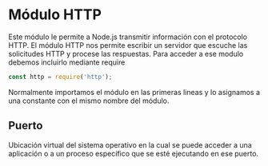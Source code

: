 # Módulo HTTP

Este módulo le permite a Node.js transmitir
información con el protocolo HTTP.
El módulo HTTP nos permite escribir un servidor
que escuche las solicitudes HTTP
y procese las respuestas.
Para acceder a ese modulo debemos incluirlo
mediante require

```js
const http = require('http');
```

Normalmente importamos el módulo en las
primeras lineas y lo asignamos a una constante
con el mismo nombre del módulo.

## Puerto

Ubicación virtual del sistema operativo en la cual
se puede acceder a una aplicación o a un proceso
específico que se esté ejecutando en ese puerto.

